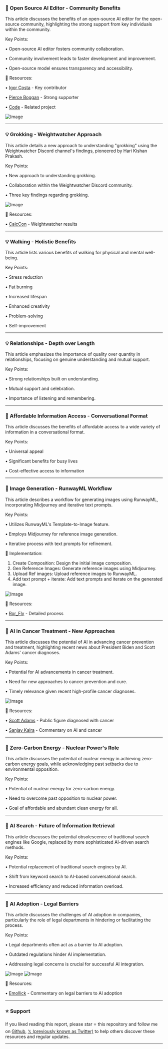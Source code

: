 ### 🤖 Open Source AI Editor - Community Benefits

This article discusses the benefits of an open-source AI editor for the open-source community, highlighting the strong support from key individuals within the community.

Key Points:

•  Open-source AI editor fosters community collaboration.


•  Community involvement leads to faster development and improvement.


•  Open-source model ensures transparency and accessibility.


🔗 Resources:

• [Igor Costa](https://x.com/igorcosta) -  Key contributor


• [Pierce Boggan](https://x.com/pierceboggan) - Strong supporter


• [Code](https://x.com/code/status/1924497694648603021/photo/1) -  Related project


![Image](https://pbs.twimg.com/media/GrUwdFPWkAAbiVE?format=jpg&name=small)


---

### 💡 Grokking - Weightwatcher Approach

This article details a new approach to understanding "grokking" using the Weightwatcher Discord channel's findings, pioneered by Hari Kishan Prakash.

Key Points:

•  New approach to understanding grokking.


•  Collaboration within the Weightwatcher Discord community.


•  Three key findings regarding grokking.


![Image](https://pbs.twimg.com/media/GrWTy7bbAAE-fGv?format=jpg&name=small)

🔗 Resources:

• [CalcCon](https://x.com/CalcCon/status/1924609502831423675/photo/1) -  Weightwatcher results


---

### 💡 Walking - Holistic Benefits

This article lists various benefits of walking for physical and mental well-being.

Key Points:

• Stress reduction


• Fat burning


• Increased lifespan


• Enhanced creativity


• Problem-solving


• Self-improvement


---

### 💡 Relationships - Depth over Length

This article emphasizes the importance of quality over quantity in relationships, focusing on genuine understanding and mutual support.

Key Points:

•  Strong relationships built on understanding.


•  Mutual support and celebration.


•  Importance of listening and remembering.


---

### 🚀 Affordable Information Access - Conversational Format

This article discusses the benefits of affordable access to a wide variety of information in a conversational format.

Key Points:

•  Universal appeal


•  Significant benefits for busy lives


•  Cost-effective access to information


---

### 🚀 Image Generation - RunwayML Workflow

This article describes a workflow for generating images using RunwayML, incorporating Midjourney and iterative text prompts.

Key Points:

•  Utilizes RunwayML's Template-to-Image feature.


•  Employs Midjourney for reference image generation.


•  Iterative process with text prompts for refinement.


🚀 Implementation:

1. Create Composition: Design the initial image composition.
2. Gen Reference Images: Generate reference images using Midjourney.
3. Upload Ref images: Upload reference images to RunwayML.
4. Add text prompt + iterate: Add text prompts and iterate on the generated image.


![Image](https://pbs.twimg.com/media/GrVmlN5XEAAjkqY?format=jpg&name=small)

🔗 Resources:

• [Ror_Fly](https://x.com/Ror_Fly/status/1924560367474082160/photo/1) -  Detailed process


---

### 🤖 AI in Cancer Treatment - New Approaches

This article discusses the potential of AI in advancing cancer prevention and treatment, highlighting recent news about President Biden and Scott Adams' cancer diagnoses.

Key Points:

•  Potential for AI advancements in cancer treatment.


•  Need for new approaches to cancer prevention and cure.


•  Timely relevance given recent high-profile cancer diagnoses.


![Image](https://pbs.twimg.com/amplify_video_thumb/1924550687238848514/img/7KZnZghkg-fgcCbm.jpg)

🔗 Resources:

• [Scott Adams](https://x.com/ScottAdamsSays) - Public figure diagnosed with cancer


• [Sanjay Kalra](https://x.com/sanjaykalra/status/1924558179427615209) - Commentary on AI and cancer


---

### 🤖 Zero-Carbon Energy - Nuclear Power's Role

This article discusses the potential of nuclear energy in achieving zero-carbon energy goals, while acknowledging past setbacks due to environmental opposition.


Key Points:

•  Potential of nuclear energy for zero-carbon energy.


•  Need to overcome past opposition to nuclear power.


•  Goal of affordable and abundant clean energy for all.


---

### 🚀 AI Search - Future of Information Retrieval

This article discusses the potential obsolescence of traditional search engines like Google, replaced by more sophisticated AI-driven search methods.

Key Points:

•  Potential replacement of traditional search engines by AI.


•  Shift from keyword search to AI-based conversational search.


•  Increased efficiency and reduced information overload.



---

### 🤖 AI Adoption - Legal Barriers

This article discusses the challenges of AI adoption in companies, particularly the role of legal departments in hindering or facilitating the process.

Key Points:

•  Legal departments often act as a barrier to AI adoption.


•  Outdated regulations hinder AI implementation.


•  Addressing legal concerns is crucial for successful AI integration.


![Image](https://pbs.twimg.com/media/GrSOp2BXsAARIW7?format=jpg&name=small)
![Image](https://pbs.twimg.com/media/GrSOs3QWoAAWHod?format=jpg&name=medium)

🔗 Resources:

• [Emollick](https://x.com/emollick/status/1924319886785778099) - Commentary on legal barriers to AI adoption


---

### ⭐️ Support

If you liked reading this report, please star ⭐️ this repository and follow me on [Github](https://github.com/Drix10), [𝕏 (previously known as Twitter)](https://x.com/DRIX_10_) to help others discover these resources and regular updates.

---